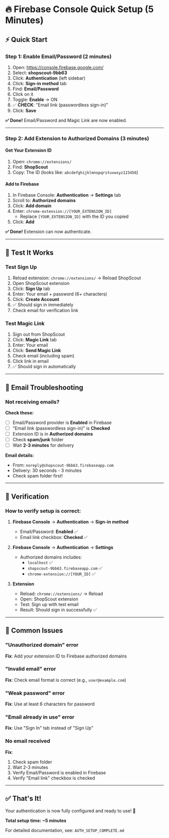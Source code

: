 # 🔥 Firebase Console Quick Setup (5 Minutes)

## ⚡ Quick Start

### Step 1: Enable Email/Password (2 minutes)

1. Open: https://console.firebase.google.com/
2. Select: **shopscout-9bb63**
3. Click: **Authentication** (left sidebar)
4. Click: **Sign-in method** tab
5. Find: **Email/Password**
6. Click on it
7. Toggle: **Enable** → ON
8. ✅ **CHECK**: "Email link (passwordless sign-in)"
9. Click: **Save**

**✅ Done!** Email/Password and Magic Link are now enabled.

---

### Step 2: Add Extension to Authorized Domains (3 minutes)

#### Get Your Extension ID
1. Open: `chrome://extensions/`
2. Find: **ShopScout**
3. Copy: The ID (looks like: `abcdefghijklmnopqrstuvwxyz123456`)

#### Add to Firebase
1. In Firebase Console: **Authentication** → **Settings** tab
2. Scroll to: **Authorized domains**
3. Click: **Add domain**
4. Enter: `chrome-extension://[YOUR_EXTENSION_ID]`
   - Replace `[YOUR_EXTENSION_ID]` with the ID you copied
5. Click: **Add**

**✅ Done!** Extension can now authenticate.

---

## 🧪 Test It Works

### Test Sign Up
1. Reload extension: `chrome://extensions/` → Reload ShopScout
2. Open ShopScout extension
3. Click: **Sign Up** tab
4. Enter: Your email + password (6+ characters)
5. Click: **Create Account**
6. ✅ Should sign in immediately
7. Check email for verification link

### Test Magic Link
1. Sign out from ShopScout
2. Click: **Magic Link** tab
3. Enter: Your email
4. Click: **Send Magic Link**
5. Check email (including spam)
6. Click link in email
7. ✅ Should sign in automatically

---

## 📧 Email Troubleshooting

### Not receiving emails?

**Check these:**
- [ ] Email/Password provider is **Enabled** in Firebase
- [ ] "Email link (passwordless sign-in)" is **Checked**
- [ ] Extension ID is in **Authorized domains**
- [ ] Check **spam/junk** folder
- [ ] Wait **2-3 minutes** for delivery

**Email details:**
- From: `noreply@shopscout-9bb63.firebaseapp.com`
- Delivery: 30 seconds - 3 minutes
- Check spam folder first!

---

## 🎯 Verification

### How to verify setup is correct:

1. **Firebase Console** → **Authentication** → **Sign-in method**
   - Email/Password: **Enabled** ✅
   - Email link checkbox: **Checked** ✅

2. **Firebase Console** → **Authentication** → **Settings**
   - Authorized domains includes:
     - `localhost` ✅
     - `shopscout-9bb63.firebaseapp.com` ✅
     - `chrome-extension://[YOUR_ID]` ✅

3. **Extension**
   - Reload: `chrome://extensions/` → Reload
   - Open: ShopScout extension
   - Test: Sign up with test email
   - Result: Should sign in successfully ✅

---

## 🚨 Common Issues

### "Unauthorized domain" error
**Fix**: Add your extension ID to Firebase authorized domains

### "Invalid email" error
**Fix**: Check email format is correct (e.g., `user@example.com`)

### "Weak password" error
**Fix**: Use at least 6 characters for password

### "Email already in use" error
**Fix**: Use "Sign In" tab instead of "Sign Up"

### No email received
**Fix**: 
1. Check spam folder
2. Wait 2-3 minutes
3. Verify Email/Password is enabled in Firebase
4. Verify "Email link" checkbox is checked

---

## ✅ That's It!

Your authentication is now fully configured and ready to use! 🎉

**Total setup time: ~5 minutes**

For detailed documentation, see: `AUTH_SETUP_COMPLETE.md`

